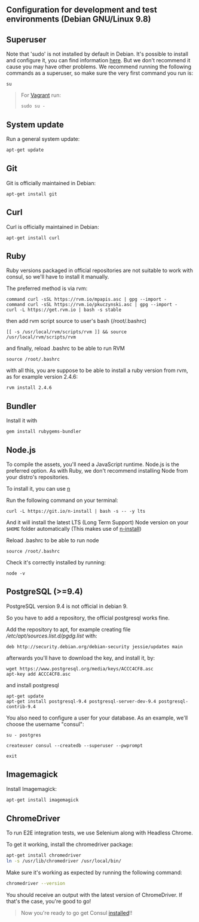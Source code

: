 ## Configuration for development and test environments (Debian GNU/Linux 9.8)

## Superuser

Note that 'sudo' is not installed by default in Debian. It's possible to install and configure it, you can find information [here](https://wiki.debian.org/sudo). But  we don't recommend it cause you may have other problems. We recommend running the following commands as a superuser, so make sure the very first command you run is:

```
su
```


> For [Vagrant](/en/installation/vagrant.md) run:
> ```
> sudo su -
> ```

## System update

Run a general system update:

```bash
apt-get update
```

## Git

Git is officially maintained in Debian:

```
apt-get install git
```

## Curl

Curl is officially maintained in Debian:

```
apt-get install curl
```

## Ruby

Ruby versions packaged in official repositories are not suitable to work with consul, so we'll have to install it manually.

The preferred method is via rvm:

```
command curl -sSL https://rvm.io/mpapis.asc | gpg --import -
command curl -sSL https://rvm.io/pkuczynski.asc | gpg --import -
curl -L https://get.rvm.io | bash -s stable
```

then add rvm script source to user's bash (/root/.bashrc)

```
[[ -s /usr/local/rvm/scripts/rvm ]] && source /usr/local/rvm/scripts/rvm
```

and finally, reload .bashrc to be able to run RVM

```
source /root/.bashrc
```

with all this, you are suppose to be able to install a ruby version from rvm, as for example version 2.4.6:

```
rvm install 2.4.6
```

## Bundler

Install it with

```
gem install rubygems-bundler
```

## Node.js

To compile the assets, you'll need a JavaScript runtime. Node.js is the preferred option. As with Ruby, we don't recommend installing Node from your distro's repositories.

To install it, you can use [n](https://github.com/tj/n)

Run the following command on your terminal:

```
curl -L https://git.io/n-install | bash -s -- -y lts
```

And it will install the latest LTS (Long Term Support) Node version on your `$HOME` folder automatically (This makes use of [n-install](https://github.com/mklement0/n-install))

Reload .bashrc to be able to run node

```
source /root/.bashrc
```

Check it's correctly installed by running:

```
node -v
```

## PostgreSQL (>=9.4)

PostgreSQL version 9.4 is not official in debian 9.

So you have to add a repository, the official postgresql works fine.

Add the repository to apt, for example creating file */etc/apt/sources.list.d/pgdg.list* with:

```
deb http://security.debian.org/debian-security jessie/updates main
```

afterwards you'll have to download the key, and install it, by:

```
wget https://www.postgresql.org/media/keys/ACCC4CF8.asc
apt-key add ACCC4CF8.asc
```

and install postgresql

```
apt-get update
apt-get install postgresql-9.4 postgresql-server-dev-9.4 postgresql-contrib-9.4
```

You also need to configure a user for your database. As an example, we'll choose the username "consul":

```
su - postgres

createuser consul --createdb --superuser --pwprompt

exit
```

## Imagemagick

Install Imagemagick:

```bash
apt-get install imagemagick
```

## ChromeDriver

To run E2E integration tests, we use Selenium along with Headless Chrome.

To get it working, install the chromedriver package:

```bash
apt-get install chromedriver
ln -s /usr/lib/chromedriver /usr/local/bin/
```

Make sure it's working as expected by running the following command:

```bash
chromedriver --version
```

You should receive an output with the latest version of ChromeDriver. If that's the case, you're good to go!

> Now you're ready to go get Consul [installed](local_installation.md)!!
